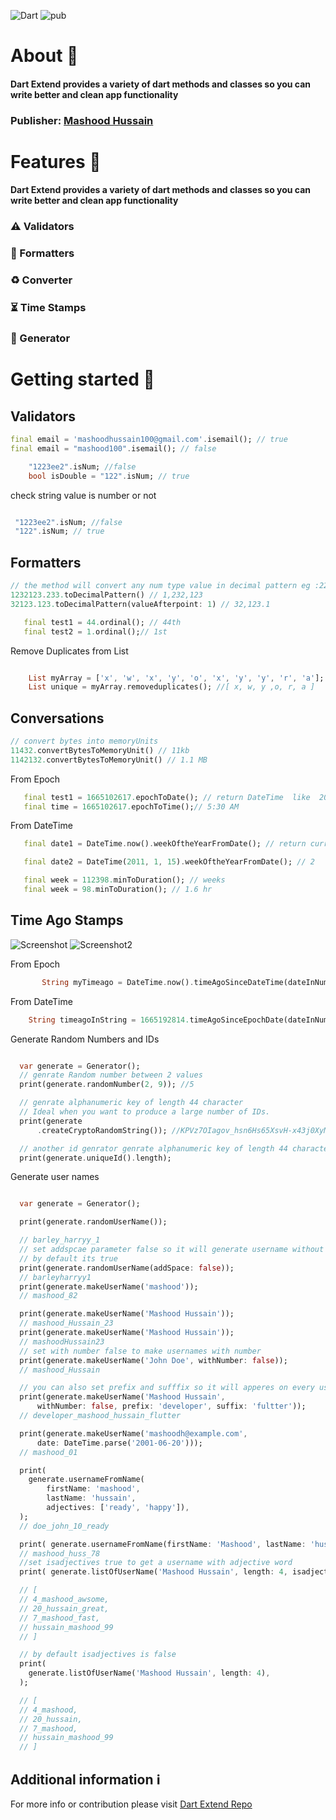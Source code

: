 <!--
This README describes the package. If you publish this package to pub.dev,
this README's contents appear on the landing page for your package.

For information about how to write a good package README, see the guide for
[writing package pages](https://dart.dev/guides/libraries/writing-package-pages).

For general information about developing packages, see the Dart guide for
[creating packages](https://dart.dev/guides/libraries/create-library-packages)
and the Flutter guide for
[developing packages and plugins](https://flutter.dev/developing-packages).
-->

![Dart](https://img.shields.io/badge/Dart-2.18.2-0489fa?labelColor=blue&style=for-the-badge)
![pub](https://img.shields.io/badge/pub-0.05-0489fa?labelColor=blue&style=for-the-badge)

# About :closed_book:

#### Dart Extend provides a variety of dart methods and classes so you can write better and clean app functionality

### Publisher: [Mashood Hussain](https://github.com/mashood100)

# Features :electric_plug:

#### Dart Extend provides a variety of dart methods and classes so you can write better and clean app functionality

### :warning: Validators

### :construction_worker: Formatters

### :recycle: Converter

### :hourglass_flowing_sand: Time Stamps

### :slot_machine: Generator

# Getting started :rocket:

## Validators

```dart
final email = 'mashoodhussain100@gmail.com'.isemail(); // true
final email = "mashood100".isemail(); // false

    "1223ee2".isNum; //false
    bool isDouble = "122".isNum; // true
```

check string value is number or not

```dart

 "1223ee2".isNum; //false
 "122".isNum; // true
```

## Formatters

```dart
// the method will convert any num type value in decimal pattern eg :22000 ===> 22,000
1232123.233.toDecimalPattern() // 1,232,123
32123.123.toDecimalPattern(valueAfterpoint: 1) // 32,123.1

```

```dart
   final test1 = 44.ordinal(); // 44th
   final test2 = 1.ordinal();// 1st

```

Remove Duplicates from List

```dart

    List myArray = ['x', 'w', 'x', 'y', 'o', 'x', 'y', 'y', 'r', 'a'];
    List unique = myArray.removeduplicates(); //[ x, w, y ,o, r, a ]
```

## Conversations

```dart
// convert bytes into memoryUnits
11432.convertBytesToMemoryUnit() // 11kb
1142132.convertBytesToMemoryUnit() // 1.1 MB
```

From Epoch

```dart
   final test1 = 1665102617.epochToDate(); // return DateTime  like  2022-10-07 05:41:03.162
   final time = 1665102617.epochToTime();// 5:30 AM
```

From DateTime

```dart
   final date1 = DateTime.now().weekOftheYearFromDate(); // return current week number of the year eg: 12

   final date2 = DateTime(2011, 1, 15).weekOftheYearFromDate(); // 2


```

```dart
   final week = 112398.minToDuration(); // weeks
   final week = 98.minToDuration(); // 1.6 hr
```

## Time Ago Stamps

![Screenshot](images/ss1.png)
![Screenshot2](images/ss2.png)

From Epoch

```dart
       String myTimeago = DateTime.now().timeAgoSinceDateTime(dateInNumbers: true); // just now
```

From DateTime

```dart
    String timeagoInString = 1665192814.timeAgoSinceEpochDate(dateInNumbers: false); // return 12 days ago

```

Generate Random Numbers and IDs

```dart

  var generate = Generator();
  // genrate Random number between 2 values
  print(generate.randomNumber(2, 9)); //5

  // genrate alphanumeric key of length 44 character
  // Ideal when you want to produce a large number of IDs.
  print(generate
      .createCryptoRandomString()); //KPVz7OIagov_hsn6Hs65XsvH-x43j0XyMNf6HrWMrcQ=

  // another id genrator genrate alphanumeric key of length 44 character
  print(generate.uniqueId().length);

```

Generate user names

```dart

  var generate = Generator();

  print(generate.randomUserName());

  // barley_harryy_1
  // set addspcae parameter false so it will generate username without spaces( _ )
  // by default its true
  print(generate.randomUserName(addSpace: false));
  // barleyharryy1
  print(generate.makeUserName('mashood'));
  // mashood_82

  print(generate.makeUserName('Mashood Hussain'));
  // mashood_Hussain_23
  print(generate.makeUserName('Mashood Hussain'));
  // mashoodHussain23
  // set with number false to make usernames with number
  print(generate.makeUserName('John Doe', withNumber: false));
  // mashood_Hussain

  // you can also set prefix and sufffix so it will apperes on every username that you generates
  print(generate.makeUserName('Mashood Hussain',
      withNumber: false, prefix: 'developer', suffix: 'fultter'));
  // developer_mashood_hussain_flutter

  print(generate.makeUserName('mashoodh@example.com',
      date: DateTime.parse('2001-06-20')));
  // mashood_01

  print(
    generate.usernameFromName(
        firstName: 'mashood',
        lastName: 'hussain',
        adjectives: ['ready', 'happy']),
  );
  // doe_john_10_ready

  print( generate.usernameFromName(firstName: 'Mashood', lastName: 'huss'), );
  // mashood_huss_78
  //set isadjectives true to get a username with adjective word
  print( generate.listOfUserName('Mashood Hussain', length: 4, isadjectives: true) );

  // [
  // 4_mashood_awsome,
  // 20_hussain_great,
  // 7_mashood_fast,
  // hussain_mashood_99
  // ]

  // by default isadjectives is false
  print(
    generate.listOfUserName('Mashood Hussain', length: 4),
  );

  // [
  // 4_mashood,
  // 20_hussain,
  // 7_mashood,
  // hussain_mashood_99
  // ]
```

## Additional information :information_source:

For more info or contribution please visit
[Dart Extend Repo](https://github.com/mashood100/dart_extend)
